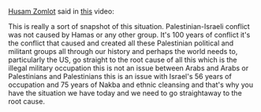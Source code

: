 [Husam Zomlot](https://en.wikipedia.org/wiki/Husam_Zomlot) said in [this](https://youtu.be/Coe0XrLFMzk?si=y7GgwQjG6ZgsHJE_&t=405) video:

This is really a sort of snapshot of this situation. Palestinian-Israeli conflict was not caused by Hamas or any other group. It's 100 years of conflict it's the conflict that caused and created all these Palestinian political and militant groups all through our history and perhaps the world needs to, particularly the US, go straight to the root cause of all this which is the illegal military occupation this is not an issue between Arabs and Arabs or Palestinians and Palestinians this is an issue with Israel's 56 years of occupation and 75 years of Nakba and ethnic cleansing and that's why you have the situation we have today and we need to go straightaway to the root cause.
